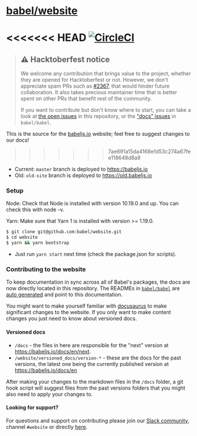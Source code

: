 # [babel/website](https://babeljs.io)

<<<<<<< HEAD
[![CircleCI](https://img.shields.io/circleci/token/5917ed1a8019c7e3987cfc2d2c181688ccfca5b2/project/github/QC-L/babeljs.cn/cn-v7.svg?style=flat-square)](https://circleci.com/gh/QC-L/babeljs.cn/tree/cn-v7)
=======
> ## :warning: Hacktoberfest notice
>
> We welcome any contribution that brings value to the project, whether they are opened for Hacktoberfest or not. However, we don't appreciate spam PRs such as [#2367](https://github.com/babel/website/pull/2367), that would hinder future collaboration. It also takes precious maintainer time that is better spent on other PRs that benefit rest of the community.
>
> If you want to contribute but don't know where to start, you can take a look at [the open issues](https://github.com/babel/website/issues?q=is%3Aissue+is%3Aopen+sort%3Aupdated-desc) in this repository, or the ["docs" issues](https://github.com/babel/babel/issues?q=is%3Aissue+is%3Aopen+sort%3Aupdated-desc+label%3A%22i%3A+docs%22) in `babel/babel`.

This is the source for the [babeljs.io](https://babeljs.io) website; feel free to suggest changes to our docs!
>>>>>>> 7ae691a15da4168e1d53c274a67fee118648d8a9

- Current: `master` branch is deployed to https://babeljs.io
- Old: `old-site` branch is deployed to https://old.babeljs.io

### Setup

Node: Check that Node is installed with version 10.19.0 and up. You can check this with node -v.

Yarn: Make sure that Yarn 1 is installed with version >= 1.19.0.

```bash
$ git clone git@github.com:babel/website.git
$ cd website
$ yarn && yarn bootstrap
```

- Just run `yarn start` next time (check the package.json for scripts).

### Contributing to the website

To keep documentation in sync across all of Babel's packages, the docs are now directly located in this repository. The READMEs in [`babel/babel`](https://github.com/babel/babel) are [auto generated](https://github.com/babel/babel/blob/master/scripts/generators/readmes.js) and point to this documentation.

You might want to make yourself familiar with [docusaurus](https://docusaurus.io/docs/en/installation) to make significant changes to the website. If you only want to make content changes you just need to know about versioned docs.

#### Versioned docs

- `/docs` - the files in here are responsible for the "next" version at https://babeljs.io/docs/en/next.
- `/website/versioned_docs/version-*` - these are the docs for the past versions, the latest one being the currently published version at https://babeljs.io/docs/en

After making your changes to the markdown files in the `/docs` folder, a git hook script will suggest files from the past versions folders that you might also need to apply your changes to.

#### Looking for support?

For questions and support on contributing please join our [Slack community](https://slack.babeljs.io/), channel `#website` or directly [here](https://babeljs.slack.com/messages/website).
